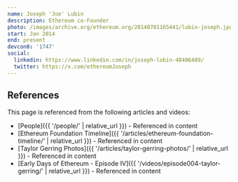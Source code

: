 ```yaml
---
name: Joseph 'Joe' Lubin
description: Ethereum co-Founder
photo: /images/archive.org/ethereum.org/20140701165441/lubin-joseph.jpg
start: Jan 2014
end: present
devcon0: '1747'
social:
  linkedin: https://www.linkedin.com/in/joseph-lubin-48406489/
  twitter: https://x.com/ethereumJoseph
---
```


## References

This page is referenced from the following articles and videos:

- [People]({{ '/people/' | relative_url }}) - Referenced in content
- [Ethereum Foundation Timeline]({{ '/articles/ethereum-foundation-timeline/' | relative_url }}) - Referenced in content
- [Taylor Gerring Photos]({{ '/articles/taylor-gerring-photos/' | relative_url }}) - Referenced in content
- [Early Days of Ethereum - Episode IV]({{ '/videos/episode004-taylor-gerring/' | relative_url }}) - Referenced in content